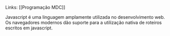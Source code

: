 ---
---

Links: [[Programação MDC]]

Javascript é uma linguagem amplamente utilizada no desenvolvimento web. Os navegadores modernos dão suporte para a utilização nativa de roteiros escritos em javascript. 


